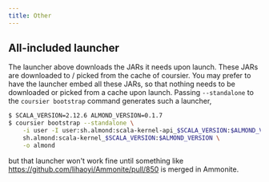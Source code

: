 ```yaml
---
title: Other
---
```


## All-included launcher

The launcher above downloads the JARs it needs upon launch. These JARs are downloaded to /
picked from the cache of coursier. You may prefer to have the launcher embed all these JARs,
so that nothing needs to be downloaded or picked from a cache upon launch. Passing
`--standalone` to the `coursier bootstrap` command generates such a launcher,
```bash
$ SCALA_VERSION=2.12.6 ALMOND_VERSION=0.1.7
$ coursier bootstrap --standalone \
    -i user -I user:sh.almond:scala-kernel-api_$SCALA_VERSION:$ALMOND_VERSION \
    sh.almond:scala-kernel_$SCALA_VERSION:$ALMOND_VERSION \
    -o almond
```
but that launcher won't work fine until something like https://github.com/lihaoyi/Ammonite/pull/850
is merged in Ammonite.

